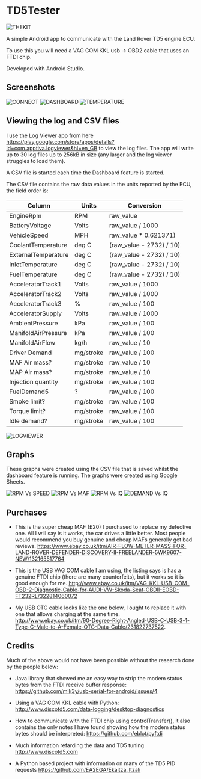 # TD5Tester

![THEKIT](/docs/TheKit.jpg)

A simple Android app to communicate with the Land Rover TD5 engine ECU.

To use this you will need a VAG COM KKL usb -> OBD2 cable that uses an FTDI chip.

Developed with Android Studio.

## Screenshots

![CONNECT](/docs/ConnectTab.png)
![DASHBOARD](/docs/DashboardTab.png)
![TEMPERATURE](/docs/TemperatureTab.png)

## Viewing the log and CSV files
I use the Log Viewer app from here https://play.google.com/store/apps/details?id=com.apptiva.logviewer&hl=en_GB to view the log files.
The app will write up to 30 log files up to 256kB in size (any larger and the log viewer struggles to load them).

A CSV file is started each time the Dashboard feature is started.

The CSV file contains the raw data values in the units reported by the ECU, the field order is:

|Column              |Units      |Conversion                 |
|--------------------|-----------|---------------------------|
|EngineRpm           |RPM        |raw_value                  |
|BatteryVoltage      |Volts      |raw_value / 1000           |
|VehicleSpeed        |MPH        |raw_value * 0.621371)      |
|CoolantTemperature  |deg C      |(raw_value - 2732) / 10)   |
|ExternalTemperature |deg C      |(raw_value - 2732) / 10)   |
|InletTemperature    |deg C      |(raw_value - 2732) / 10)   |
|FuelTemperature     |deg C      |(raw_value - 2732) / 10)   |
|AcceleratorTrack1   |Volts      |raw_value / 1000           |
|AcceleratorTrack2   |Volts      |raw_value / 1000           |
|AcceleratorTrack3   |%          |raw_value / 100            |
|AcceleratorSupply   |Volts      |raw_value / 1000           |
|AmbientPressure     |kPa        |raw_value / 100            |
|ManifoldAirPressure |kPa        |raw_value / 100            |
|ManifoldAirFlow     |kg/h       |raw_value / 10             |
|Driver Demand       |mg/stroke  |raw_value / 100            |
|MAF Air mass?       |mg/stroke  |raw_value / 10             |
|MAP Air mass?       |mg/stroke  |raw_value / 10             |
|Injection quantity  |mg/stroke  |raw_value / 100            |
|FuelDemand5         |?          |raw_value / 100            |
|Smoke limit?        |mg/stroke  |raw_value / 100            |
|Torque limit?       |mg/stroke  |raw_value / 100            |
|Idle demand?        |mg/stroke  |raw_value / 100            |

![LOGVIEWER](/docs/LogViewer.png)

## Graphs 
These graphs were created using the CSV file that is saved whilst the dashboard feature is running. The graphs were created using Google Sheets.

![RPM Vs SPEED](/docs/RPMvsSPEED.png)
![RPM Vs MAF](/docs/RPMvsMAF.png)
![RPM Vs IQ](/docs/RPMvsIQ.png)
![DEMAND Vs IQ](/docs/DEMANDvsIQ.png)

## Purchases

* This is the super cheap MAF (£20) I purchased to replace my defective one. All I will say is it works, the car drives a little better. Most people would recommend you buy genuine and cheap MAFs generally get bad reviews.
https://www.ebay.co.uk/itm/AIR-FLOW-METER-MASS-FOR-LAND-ROVER-DEFENDER-DISCOVERY-II-FREELANDER-5WK9607-NEW/132165517764

* This is the USB VAG COM cable I am using, the listing says is has a genuine FTDI chip (there are many counterfeits), but it works so it is good enough for me.
http://www.ebay.co.uk/itm/VAG-KKL-USB-COM-OBD-2-Diagnostic-Cable-for-AUDI-VW-Skoda-Seat-OBDII-EOBD-FT232RL/322814060072

* My USB OTG cable looks like the one below, I ought to replace it with one that allows charging at the same time.
http://www.ebay.co.uk/itm/90-Degree-Right-Angled-USB-C-USB-3-1-Type-C-Male-to-A-Female-OTG-Data-Cable/231822737522. 

## Credits

Much of the above would not have been possible without the research done by the people below:

* Java library that showed me an easy way to strip the modem status bytes from the FTDI receive buffer response: https://github.com/mik3y/usb-serial-for-android/issues/4

* Using a VAG COM KKL cable with Python: http://www.discotd5.com/data-logging/desktop-diagnostics

* How to communicate with the FTDI chip using controlTransfer(), it also contains the only notes I have found showing how the modem status bytes should be interpreted: https://github.com/eblot/pyftdi

* Much information refarding the data and TD5 tuning http://www.discotd5.com

* A Python based project with information on many of the TD5 PID requests https://github.com/EA2EGA/Ekaitza_Itzali




